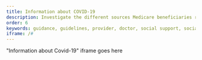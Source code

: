 ```yaml
---
title: Information about COVID-19
description: Investigate the different sources Medicare beneficiaries relied on for information about COVID-19.
order: 6
keywords: guidance, guidelines, provider, doctor, social support, social support network, news, internet, social media, government, chronic, coronavirus, sex, gender, age, income, race, ethnicity, language, english, dual, dual eligible, smoking, smoker, tobacco, immune system
iframe: /#
---
```


"Information about Covid-19" iframe goes here
